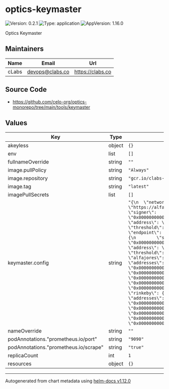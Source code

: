 # optics-keymaster

![Version: 0.2.1](https://img.shields.io/badge/Version-0.2.1-informational?style=flat-square) ![Type: application](https://img.shields.io/badge/Type-application-informational?style=flat-square) ![AppVersion: 1.16.0](https://img.shields.io/badge/AppVersion-1.16.0-informational?style=flat-square)

Optics Keymaster

## Maintainers

| Name | Email | Url |
| ---- | ------ | --- |
| cLabs | <devops@clabs.co> | <https://clabs.co> |

## Source Code

* <https://github.com/celo-org/optics-monorepo/tree/main/tools/keymaster>

## Values

| Key | Type | Default | Description |
|-----|------|---------|-------------|
| akeyless | object | `{}` |  |
| env | list | `[]` |  |
| fullnameOverride | string | `""` |  |
| image.pullPolicy | string | `"Always"` |  |
| image.repository | string | `"gcr.io/clabs-optics/keymaster"` |  |
| image.tag | string | `"latest"` |  |
| imagePullSecrets | list | `[]` |  |
| keymaster.config | string | `"{\n  \"networks\": {\n    \"alfajores\": {\n      \"endpoint\": \"https://alfajores-forno.celo-testnet.org\",\n      \"bank\": {\n        \"signer\": \"0x0000000000000000000000000000000000000000000000000000000000000001\",\n        \"address\": \"0x7e5f4552091a69125d5dfcb7b8c2659029395bdf\"\n      },\n      \"threshold\": 500000000000000000\n    },\n    \"rinkeby\": {\n      \"endpoint\": \"https://eth-rinkeby.alchemyapi.io/v2/\",\n      \"bank\": {\n        \"signer\": \"0x0000000000000000000000000000000000000000000000000000000000000001\",\n        \"address\": \"0x7e5f4552091a69125d5dfcb7b8c2659029395bdf\"\n      },\n      \"threshold\": 500000000000000000\n    }\n  },\n  \"homes\": {\n    \"alfajores\": {\n      \"replicas\": [\n        \"rinkeby\"\n      ],\n      \"addresses\": {\n        \"kathy\": \"0x0000000000000000000000000000000000000001\",\n        \"watcher\": \"0x0000000000000000000000000000000000000002\",\n        \"updater\": \"0x0000000000000000000000000000000000000003\",\n        \"relayer\": \"0x0000000000000000000000000000000000000004\",\n        \"processor\": \"0x0000000000000000000000000000000000000005\"\n      }\n    },\n    \"rinkeby\": {\n      \"replicas\": [\n        \"alfajores\"\n      ],\n      \"addresses\": {\n        \"kathy\": \"0x0000000000000000000000000000000000000006\",\n        \"watcher\": \"0x0000000000000000000000000000000000000007\",\n        \"updater\": \"0x0000000000000000000000000000000000000008\",\n        \"relayer\": \"0x0000000000000000000000000000000000000009\",\n        \"processor\": \"0x000000000000000000000000000000000000000a\"\n      }\n    }\n  }\n}\n"` |  |
| nameOverride | string | `""` |  |
| podAnnotations."prometheus.io/port" | string | `"9090"` |  |
| podAnnotations."prometheus.io/scrape" | string | `"true"` |  |
| replicaCount | int | `1` |  |
| resources | object | `{}` |  |

----------------------------------------------
Autogenerated from chart metadata using [helm-docs v1.12.0](https://github.com/norwoodj/helm-docs/releases/v1.12.0)
